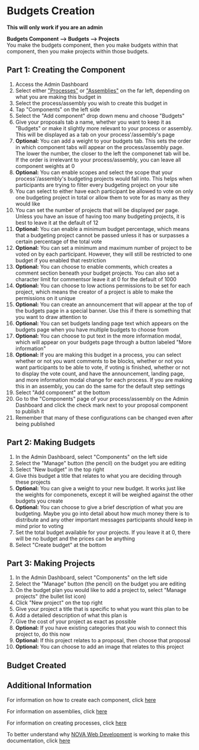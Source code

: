 # Budgets Creation

**This will only work if you are an admin**  

**Budgets Component --> Budgets --> Projects**  
You make the budgets component, then you make budgets within that component, then you make projects within those budgets.

## Part 1: Creating the Component

1. Access the Admin Dashboard
1. Select either ["Processes"](https://github.com/jelkner/decidim2021summer-sprint/blob/main/decidim_documentation/assemblies_docs.md) or ["Assemblies"](https://github.com/jelkner/decidim2021summer-sprint/blob/main/decidim_documentation/assemblies_docs.md) on the far left, depending on what you are making this budget in
1. Select the process/assembly you wish to create this budget in
1. Tap "Components" on the left side
1. Select the "Add component" drop down menu and choose "Budgets"
1. Give your proposals tab a name, whether you want to keep it as "Budgets" or make it slightly more relevant to your process or assembly. This will be displayed as a tab on your process'/assembly's page
1. **Optional:** You can add a weight to your budgets tab. This sets the order in which component tabs will appear on the process/assembly page. The lower the number, the closer to the left the componenet tab will be. If the order is irrelevant to your process/assembly, you can leave all component weights at 0
1. **Optional:** You can enable scopes and select the scope that your process'/assembly's budgeting projects would fall into. This helps when participants are trying to filter every budgeting project on your site
1. You can select to either have each participant be allowed to vote on only one budgeting project in total or allow them to vote for as many as they would like
1. You can set the number of projects that will be displayed per page. Unless you have an issue of having too many budgeting projects, it is best to leave it at the default of 12
1. **Optional:** You can enable a minimum budget percentage, which means that a budgeting project cannot be passed unless it has or surpasses a certain percentage of the total vote
1. **Optional:** You can set a minimum and maximum number of project to be voted on by each participant. However, they will still be restricted to one budget if you enabled that restriction
1. **Optional:** You can choose to enable comments, which creates a comment section beneath your budget projects. You can also set a character limit for commentsor leave it at 0 for the default of 1000
1. **Optional:** You can choose to low actions permissions to be set for each project, which means the creator of a project is able to make the permissions on it unique
1. **Optional:** You can create an announcement that will appear at the top of the budgets page in a special banner. Use this if there is something that you want to draw attention to
1. **Optional:** You can set budgets landing page text which appears on the budgets page when you have multiple budgets to choose from
1. **Optional:** You can choose to put text in the more information modal, which will appear on your budgets page through a button labeled "More information"
1. **Optional:** If you are making this budget in a process, you can select whether or not you want comments to be blocks, whether or not you want participants to be able to vote, if voting is finished, whether or not to display the vote count, and have the announcement, landing page, and more information modal change for each process. If you are making this in an assembly, you can do the same for the default step settings
1. Select "Add component" at the bottom
1. Go to the "Components" page of your process/assembly on the Admin Dashboard and click the check mark next to your proposal component to publish it
1. Remember that many of these configurations can be changed even after being published

## Part 2: Making Budgets

1. In the Admin Dashboard, select "Components" on the left side
1. Select the "Manage" button (the pencil) on the budget you are editing
1. Select "New budget" in the top right
1. Give this budget a title that relates to what you are deciding through these projects
1. **Optional:** You can give a weight to your new budget. It works just like the weights for componenets, except it will be weighed against the other budgets you create
1. **Optional:** You can choose to give a brief description of what you are budgeting. Maybe you go into detail about how much money there is to distribute and any other important messages participants should keep in mind prior to voting
1. Set the total budget available for your projects. If you leave it at 0, there will be no budget and the prices can be anything
1. Select "Create budget" at the bottom

## Part 3: Making Projects

1. In the Admin Dashboard, select "Components" on the left side
1. Select the "Manage" button (the pencil) on the budget you are editing
1. On the budget plan you would like to add a project to, select "Manage projects" (the bullet list icon)
1. Click "New project" on the top right
1. Give your project a title that is specific to what you want this plan to be
1. Add a detailed description of what this plan is
1. Give the cost of your project as exact as possible
1. **Optional:** If you have existing categories that you wish to connect this project to, do this now
1. **Optional:** If this project relates to a proposal, then choose that proposal
1. **Optional:** You can choose to add an image that relates to this project

## Budget Created

## Additional Information

For information on how to create each component, click [here](https://github.com/jelkner/decidim2021summer-sprint/tree/main/decidim_documentation/components)

For information on assemblies, click [here](https://github.com/jelkner/decidim2021summer-sprint/blob/main/decidim_documentation/assemblies_docs.md)

For information on creating processes, click [here](https://github.com/jelkner/decidim2021summer-sprint/blob/main/decidim_documentation/process_creation.md)

To better understand why [NOVA Web Development](https://novawebdevelopment.org/) is working to make this documentation, click [here](https://github.com/jelkner/decidim2021summer-sprint/blob/main/decidim_documentation/docs_explanation.md)
